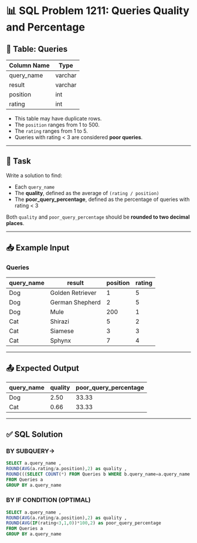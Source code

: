 # 📊 SQL Problem 1211: Queries Quality and Percentage

## 📘 Table: Queries

| Column Name | Type    |
|-------------|---------|
| query_name  | varchar |
| result      | varchar |
| position    | int     |
| rating      | int     |

- This table may have duplicate rows.
- The `position` ranges from 1 to 500.
- The `rating` ranges from 1 to 5.
- Queries with rating < 3 are considered **poor queries**.

---

## 🎯 Task

Write a solution to find:
- Each `query_name`
- The **quality**, defined as the average of `(rating / position)`
- The **poor_query_percentage**, defined as the percentage of queries with rating < 3

Both `quality` and `poor_query_percentage` should be **rounded to two decimal places**.

---

## 📥 Example Input

### Queries

| query_name | result           | position | rating |
|------------|------------------|----------|--------|
| Dog        | Golden Retriever | 1        | 5      |
| Dog        | German Shepherd  | 2        | 5      |
| Dog        | Mule             | 200      | 1      |
| Cat        | Shirazi          | 5        | 2      |
| Cat        | Siamese          | 3        | 3      |
| Cat        | Sphynx           | 7        | 4      |

---

## 📤 Expected Output

| query_name | quality | poor_query_percentage |
|------------|---------|-----------------------|
| Dog        | 2.50    | 33.33                 |
| Cat        | 0.66    | 33.33                 |

---

## ✅ SQL Solution

### BY SUBQUERY->

```sql
SELECT a.query_name ,
ROUND(AVG(a.rating/a.position),2) as quality , 
ROUND(((SELECT COUNT(*) FROM Queries b WHERE b.query_name=a.query_name AND b.rating<3)/COUNT(a.query_name))*100,2) as poor_query_percentage
FROM Queries a
GROUP BY a.query_name
```
### BY IF CONDITION (OPTIMAL)
```sql
SELECT a.query_name ,
ROUND(AVG(a.rating/a.position),2) as quality , 
ROUND(AVG(IF(rating<3,1,0))*100,2) as poor_query_percentage
FROM Queries a
GROUP BY a.query_name
```
